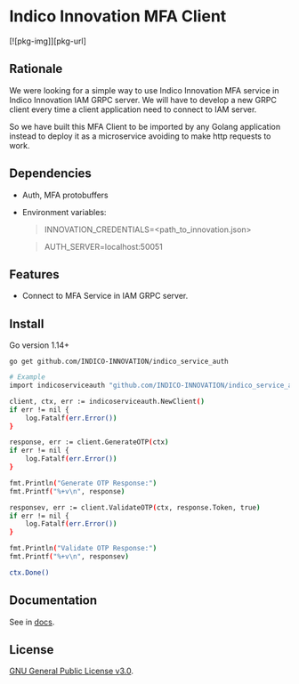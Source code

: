 # Indico Innovation MFA Client

[![pkg-img]][pkg-url]

## Rationale

We were looking for a simple way to use Indico Innovation MFA service in Indico Innovation IAM GRPC server. We will have to develop a new GRPC client every time a client application need to connect to IAM server. 

So we have built this MFA Client to be imported by any Golang application instead to deploy it as a microservice avoiding to make http requests to work.

## Dependencies

* Auth, MFA protobuffers
* Environment variables:
    > INNOVATION_CREDENTIALS=<path_to_innovation.json>

    > AUTH_SERVER=localhost:50051

## Features

* Connect to MFA Service in IAM GRPC server.

## Install
Go version 1.14+
```
go get github.com/INDICO-INNOVATION/indico_service_auth
```


```bash
# Example
import indicoserviceauth "github.com/INDICO-INNOVATION/indico_service_auth"

client, ctx, err := indicoserviceauth.NewClient()
if err != nil {
    log.Fatalf(err.Error())
}

response, err := client.GenerateOTP(ctx)
if err != nil {
    log.Fatalf(err.Error())
}

fmt.Println("Generate OTP Response:")
fmt.Printf("%+v\n", response)

responsev, err := client.ValidateOTP(ctx, response.Token, true)
if err != nil {
    log.Fatalf(err.Error())
}

fmt.Println("Validate OTP Response:")
fmt.Printf("%+v\n", responsev)

ctx.Done()
```

## Documentation

See in [docs](https://pkg.go.dev/github.com/INDICO-INNOVATION/indico_auth_service).

## License

[GNU General Public License v3.0](./LICENSE).
